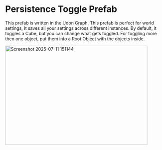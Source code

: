 # Persistence Toggle Prefab
This prefab is written in the Udon Graph. This prefab is perfect for world settings, It saves all your settings across different instances.
By default, it toggles a Cube, but you can change what gets toggled. For toggling more then one object, put them into a Root Object with the objects inside.

<img width="456" height="319" alt="Screenshot 2025-07-11 151144" src="https://github.com/user-attachments/assets/2f496369-3750-4eac-84e9-17611e3a1705" />
